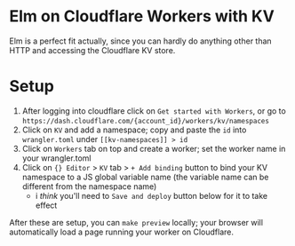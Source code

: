 # Elm on Cloudflare Workers with KV

Elm is a perfect fit actually, since you can hardly do anything other than HTTP and accessing the Cloudflare KV store.

# Setup

1. After logging into cloudflare click on `Get started with Workers`, or go to `https://dash.cloudflare.com/{account_id}/workers/kv/namespaces`
1. Click on `KV` and add a namespace; copy and paste the `id` into `wrangler.toml` under `[[kv-namespaces]] > id`
1. Click on `Workers` tab on top and create a worker; set the worker name in your wrangler.toml
1. Click on `{} Editor` > `KV` tab > `+ Add binding` button to bind your KV namespace to a JS global variable name (the variable name can be different from the namespace name)
    - i _think_ you'll need to `Save and deploy` button below for it to take effect

After these are setup, you can `make preview` locally; your browser will automatically load a page running your worker on Cloudflare.
